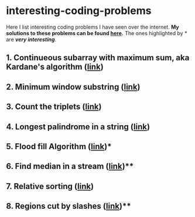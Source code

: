 # interesting-coding-problems
Here I list interesting coding problems I have seen over the internet. **My solutions to these problems can be found [here](https://github.com/SalarAbb/interesting-coding-problems-solution).** The ones highlighted by * are ***very interesting***.

## 1. Continueous subarray with maximum sum, aka Kardane's algorithm ([link](https://practice.geeksforgeeks.org/problems/kadanes-algorithm/0))

## 2. Minimum window substring ([link](https://leetcode.com/problems/minimum-window-substring/submissions/))

## 3. Count the triplets ([link](https://practice.geeksforgeeks.org/problems/count-the-triplets4615/1))

## 4. Longest palindrome in a string ([link](https://practice.geeksforgeeks.org/problems/longest-palindrome-in-a-string/0))

## 5. Flood fill Algorithm ([link](https://practice.geeksforgeeks.org/problems/flood-fill-algorithm/0))*

## 6. Find median in a stream ([link](https://practice.geeksforgeeks.org/problems/find-median-in-a-stream/0))**

## 7. Relative sorting ([link](https://practice.geeksforgeeks.org/problems/relative-sorting/0))

## 8. Regions cut by slashes ([link](https://leetcode.com/problems/regions-cut-by-slashes/submissions/))**

